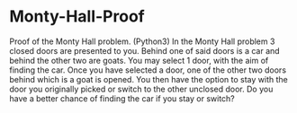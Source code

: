 # Monty-Hall-Proof
Proof of the Monty Hall problem. (Python3)
In the Monty Hall problem 3 closed doors are presented to you. Behind one
of said doors is a car and behind the other two are goats. You may select 1
door, with the aim of finding the car. Once you have selected a door, one of
the other two doors behind which is a goat is opened. You then have the option to
stay with the door you originally picked or switch to the other unclosed door.
Do you have a better chance of finding the car if you stay or switch?
